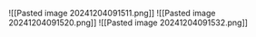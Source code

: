 
![[Pasted image 20241204091511.png]]
![[Pasted image 20241204091520.png]]
![[Pasted image 20241204091532.png]]